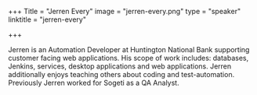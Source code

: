 +++
Title = "Jerren Every"
image = "jerren-every.png"
type = "speaker"
linktitle = "jerren-every"

+++

Jerren is an Automation Developer at Huntington National Bank supporting customer facing web applications. His scope of work includes: databases, Jenkins, services, desktop applications and web applications. Jerren additionally enjoys teaching others about coding and test-automation. Previously Jerren worked for Sogeti as a QA Analyst.